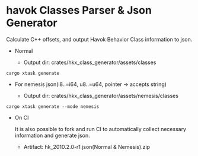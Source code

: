 # havok Classes Parser & Json Generator

Calculate C++ offsets, and output Havok Behavior Class information to json.

- Normal

  - Output dir: crates/hkx_class_generator/assets/classes

```shell
cargo xtask generate
```

- For nemesis json(i8..=i64, u8..=u64, pointer -> accepts string)

  - Output dir: crates/hkx_class_generator/assets/nemesis/classes

```shell
cargo xtask generate --mode nemesis
```

- On CI

  It is also possible to fork and run CI to automatically collect necessary information and generate json.

  - Artifact: hk_2010.2.0-r1 json(Normal & Nemesis).zip
